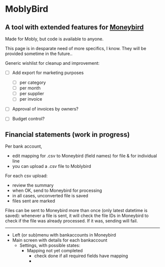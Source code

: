 # MoblyBird
## A tool with extended features for [Moneybird](moneybird.com)
Made for Mobly, but code is available to anyone.

This page is in desparate need of more specifics, I know.
They will be provided sometime in the future..

Generic wishlist for cleanup and improvement:
- [ ] Add export for marketing purposes
    - [ ] per category
    - [ ] per month
    - [ ] per supplier
    - [ ] per invoice
- [ ] Approval of invoices by owners?
- [ ] Budget control?



## Financial statements (work in progress)
Per bank account, 
* edit mapping for .csv to Moneybird (field names) for file & for individual line
* you can upload a .csv file to Moblybird

For each csv upload:
* review the summary
* when OK, send to Moneybird for processing
* in all cases, unconverted file is saved
* files sent are marked

Files can be sent to Moneybird more than once (only latest datetime is saved): whenever a file is sent, it will check the file IDs in Moneybird to check if the file was already processed. If it was, sending will fail.

---

* Left (or sub)menu with bankaccounts in Moneybird
* Main screen with details for each bankaccount
    * Settings, with possible states:
        * Mapping not yet completed
            * check done if all required fields have mapping
            * 